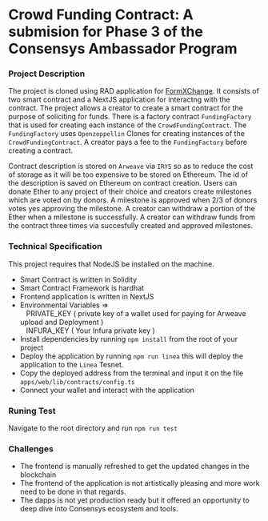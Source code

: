 # Crowd Funding Contract: A submision for Phase 3 of the Consensys Ambassador Program 


### Project Description

The project is cloned using RAD application for [FormXChange](https://github.com/Consensys/Form-XChange).
It consists of two smart contract and a NextJS application for interactng with the contract. The project allows a creator to create a smart contract for the purpose of soliciting for funds. There is a factory contract `FundingFactory` that is used for creating each instance of the `CrowdFundingContract`. The `FundingFactory` uses `Openzeppellin` Clones for creating instances of the `CrowdFundingContract`. A creator pays a fee to the `FundingFactory` before creating a contract. 

Contract description is stored on `Arweave` via `IRYS` so as to reduce the cost of storage as it will be too expensive to be stored on Ethereum. The id of the description is saved on Ethereum on contract creation. Users can donate Ether to any project of their choice and creators create milestones which are voted on by donors. A milestone is approved when 2/3 of donors votes yes approving the milestone. A creator can withdraw a portion of the Ether when a milestone is successfully. A creator can withdraw funds from the contract three times via succesfully created and approved milestones. 


### Technical Specification

This project requires that NodeJS be installed on the machine. 

* Smart Contract is written in Solidity 
* Smart Contract Framework is hardhat
* Frontend application is written in NextJS
* Environmental Variables => <br/>
   &nbsp;&nbsp; PRIVATE_KEY ( private key of a wallet used for paying for Arweave upload and Deployment ) <br/>
   &nbsp;&nbsp; INFURA_KEY ( Your Infura private key )
* Install dependencies by running `npm install` from the root of your project
* Deploy the application by running `npm run linea` this will deploy the application to the `Linea` Tesnet.
* Copy the deployed address from the terminal and input it on the file `apps/web/lib/contracts/config.ts`
* Connect your wallet and interact with the application


### Runing Test

Navigate to the root directory and run `npm run test`


### Challenges

* The frontend is manually refreshed to get the updated changes in the blockchain
* The frontend of the application is not artistically pleasing and more work need to be done in that regards.
* The dapps is not yet production ready but it offered an opportunity to deep dive into Consensys ecosystem and tools. 







